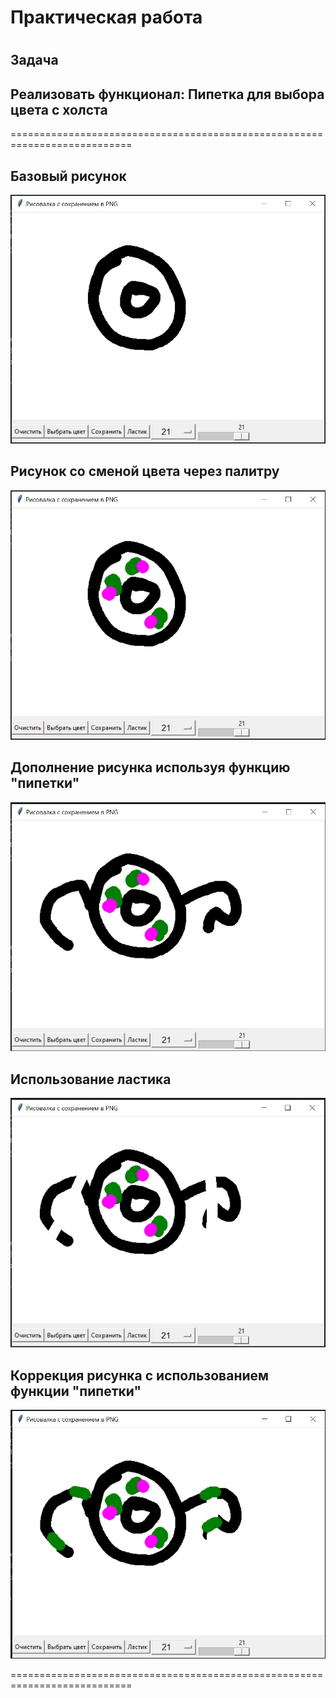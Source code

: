 # Практическая работа
# 
## Задача 
## Реализовать функционал: Пипетка для выбора цвета с холста
===========================================================================

## Базовый рисунок
![](https://github.com/Lienar/Practicym2.3/blob/main/Screens/Screen3_1.jpg)

## Рисунок со сменой цвета через палитру
![](https://github.com/Lienar/Practicym2.3/blob/main/Screens/Screen3_2.jpg)

## Дополнение рисунка используя функцию "пипетки"
![](https://github.com/Lienar/Practicym2.3/blob/main/Screens/Screen3_3.jpg)

## Использование ластика
![](https://github.com/Lienar/Practicym2.3/blob/main/Screens/Screen3_4.jpg)

## Коррекция рисунка с использованием функции "пипетки"
![](https://github.com/Lienar/Practicym2.3/blob/main/Screens/Screen3_5.jpg)

===========================================================================
